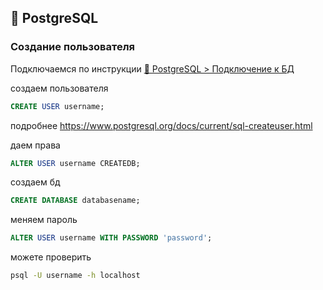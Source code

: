 ## 🐘 PostgreSQL

### Создание пользователя
Подключаемся по инструкции [🐘 PostgreSQL > Подключение к БД](connect.md)

cоздаем пользователя
```sql
CREATE USER username;
```
подробнее https://www.postgresql.org/docs/current/sql-createuser.html

даем права
```sql
ALTER USER username CREATEDB;
```

создаем бд
```sql
CREATE DATABASE databasename;
```

меняем пароль
```sql
ALTER USER username WITH PASSWORD 'password';
```

можете проверить
```sh
psql -U username -h localhost
```